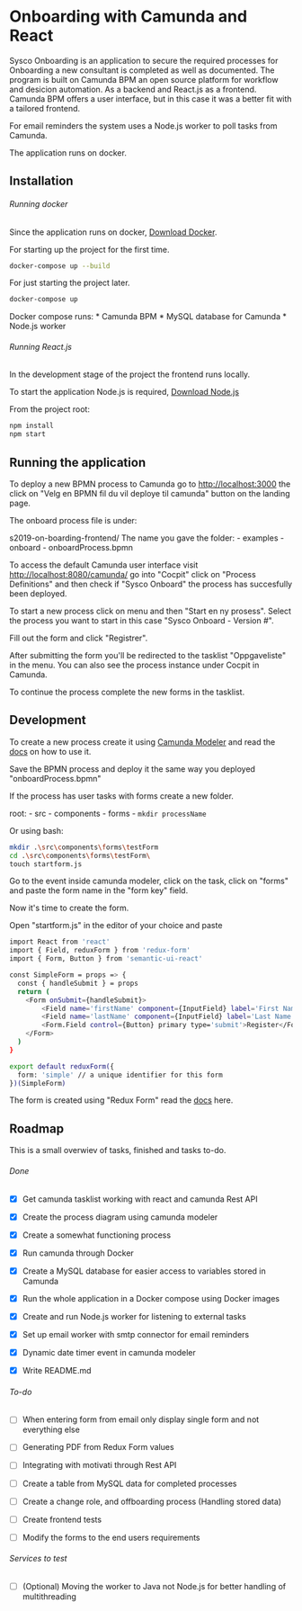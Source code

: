 # Onboarding with Camunda and React

Sysco Onboarding is an application to secure the required processes for Onboarding a new consultant is completed as well as documented. 
The program is built on Camunda BPM an open source platform for workflow and desicion automation. As a backend and React.js as a frontend. 
Camunda BPM offers a user interface, but in this case it was a better fit with a tailored frontend. 

For email reminders the system uses a Node.js worker to poll tasks from Camunda. 

The application runs on docker. 

## Installation 

###### Running docker

Since the application runs on docker, [Download Docker](https://www.docker.com/get-started). 

For starting up the project for the first time. 
```bash
docker-compose up --build 
```
For just starting the project later. 
```bash
docker-compose up
```

Docker compose runs: 
    * Camunda BPM
    * MySQL database for Camunda
    * Node.js worker

###### Running React.js

In the development stage of the project the frontend runs locally. 
 
To start the application Node.js is required,  [Download Node.js](https://nodejs.org/en/download/)

From the project root: 

```bash
npm install
npm start
```

##  Running the application

To deploy a new BPMN process to Camunda go to [http://localhost:3000](http://localhost:3000) the click on
"Velg en BPMN fil du vil deploye til camunda" button on the landing page. 

The onboard process file is under: 

s2019-on-boarding-frontend/ The name you gave the folder:
    - examples
        - onboard
            - onboardProcess.bpmn

To access the default Camunda user interface visit [http://localhost:8080/camunda/](http://localhost:8080/camunda/app/) 
go into "Cocpit" click on "Process Definitions" and then check if "Sysco Onboard" the process has succesfully been deployed. 

To start a new process click on menu and then "Start en ny prosess". Select the process you want to start in this case "Sysco Onboard - Version #".

Fill out the form and click "Registrer". 

After submitting the form you'll be redirected to the tasklist "Oppgaveliste" in the menu. You can also see the process instance under Cocpit in Camunda. 

To continue the process complete the new forms in the tasklist. 

## Development

To create a new process create it using [Camunda Modeler](https://camunda.com/download/modeler/) and read the [docs](https://docs.camunda.org/get-started/quick-start/service-task/) on how to use it. 

Save the BPMN process and deploy it the same way you deployed "onboardProcess.bpmn"

If the process has user tasks with forms create a new folder.

root: 
    - src
        - components
            - forms 
                - `mkdir processName`

Or using bash:

```bash
mkdir .\src\components\forms\testForm
cd .\src\components\forms\testForm\
touch startform.js
```

Go to the event inside camunda modeler, click on the task, click on "forms" and paste the form name in the "form key" field. 

Now it's time to create the form. 

Open "startform.js" in the editor of your choice and paste

```bash
import React from 'react'
import { Field, reduxForm } from 'redux-form'
import { Form, Button } from 'semantic-ui-react'

const SimpleForm = props => {
  const { handleSubmit } = props
  return (
    <Form onSubmit={handleSubmit}>
        <Field name='firstName' component={InputField} label='First Name' placeholder='First Name'/>
        <Field name='lastName' component={InputField} label='Last Name' placeholder='Last Name'/>
        <Form.Field control={Button} primary type='submit'>Register</Form.Field>
    </Form>
  )
}

export default reduxForm({
  form: 'simple' // a unique identifier for this form
})(SimpleForm)
```

The form is created using "Redux Form" read the [docs](https://redux-form.com/8.2.2/docs/gettingstarted.md/) here. 

## Roadmap

This is a small overwiev of tasks, finished and tasks to-do.

###### Done

- [x] Get camunda tasklist working with react and camunda Rest API
- [X] Create the process diagram using camunda modeler
- [X] Create a somewhat functioning process
- [X] Run camunda through Docker
- [X] Create a MySQL database for easier access to variables stored in Camunda
- [X] Run the whole application in a Docker compose using Docker images 
- [X] Create and run Node.js worker for listening to external tasks
- [X] Set up email worker with smtp connector for email reminders
- [X] Dynamic date timer event in camunda modeler 
- [X] Write README.md


###### To-do

- [ ] When entering form from email only display single form and not everything else
- [ ] Generating PDF from Redux Form values
- [ ] Integrating with motivati through Rest API
- [ ] Create a table from MySQL data for completed processes
- [ ] Create a change role, and offboarding process (Handling stored data)
- [ ] Create frontend tests 
- [ ] Modify the forms to the end users requirements


###### Services to test
- [ ] \(Optional) Moving the worker to Java not Node.js for better handling of multithreading




